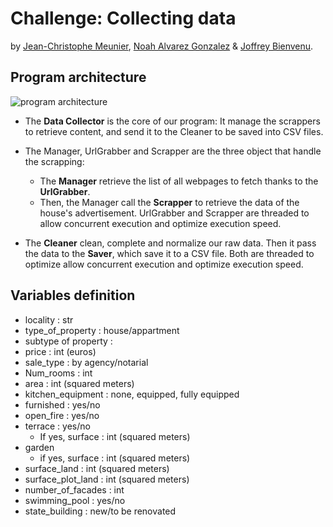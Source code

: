 # Challenge: Collecting data
by [Jean-Christophe Meunier](https://github.com/jcmeunier77), [Noah Alvarez Gonzalez](https://github.com/NoahAlvarezGonzalez) & [Joffrey Bienvenu](https://github.com/Joffreybvn).

## Program architecture
![program architecture](https://raw.githubusercontent.com/Joffreybvn/challenge-collecting-data/master/docs/architecture.svg)

- The **Data Collector** is the core of our program: It manage the scrappers to retrieve content, and send it to the Cleaner to be saved into CSV files.

- The Manager, UrlGrabber and Scrapper are the three object that handle the scrapping:
  - The **Manager** retrieve the list of all webpages to fetch thanks to the **UrlGrabber**.
  - Then, the Manager call the **Scrapper** to retrieve the data of the house's advertisement.
UrlGrabber and Scrapper are threaded to allow concurrent execution and optimize execution speed.

- The **Cleaner** clean, complete and normalize our raw data. Then it pass the data to the **Saver**, which save it to a CSV file.
Both are threaded to optimize allow concurrent execution and optimize execution speed.

## Variables definition
 - locality : str
 - type_of_property : house/appartment
 - subtype of property :
 - price : int (euros)
 - sale_type : by agency/notarial
 - Num_rooms : int
 - area : int (squared meters)
 - kitchen_equipment : none, equipped, fully equipped
 - furnished : yes/no
 - open_fire : yes/no
 - terrace : yes/no
   - If yes, surface : int (squared meters)
 - garden
   - if yes, surface : int (squared meters)
 - surface_land : int (squared meters)
 - surface_plot_land : int (squared meters)
 - number_of_facades : int
 - swimming_pool : yes/no
 - state_building : new/to be renovated 

